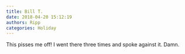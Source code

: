 ```yaml
---
title: Bill T.
date: 2018-04-20 15:12:19
authors: Ripp
categories: Holiday
---
```


 This pisses me off! I went there three times and spoke against it. Damn.